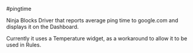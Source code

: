 #pingtime

Ninja Blocks Driver that reports average ping time to google.com and displays it on the Dashboard.

Currently it uses a Temperature widget, as a workaround to allow it to be used in Rules.
